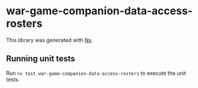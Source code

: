 # war-game-companion-data-access-rosters

This library was generated with [Nx](https://nx.dev).

## Running unit tests

Run `nx test war-game-companion-data-access-rosters` to execute the unit tests.
